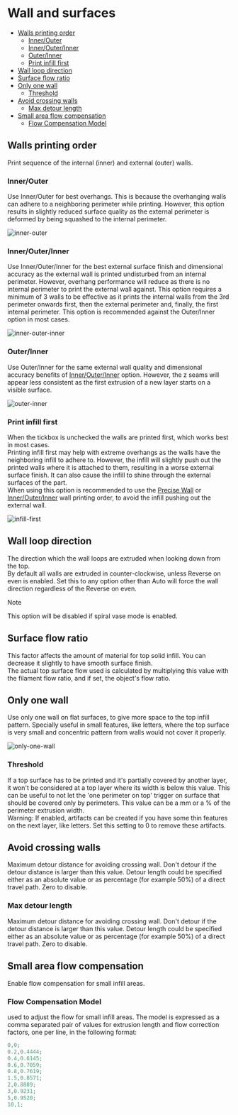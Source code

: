 # Wall and surfaces

- [Walls printing order](#walls-printing-order)
  - [Inner/Outer](#innerouter)
  - [Inner/Outer/Inner](#innerouterinner)
  - [Outer/Inner](#outerinner)
  - [Print infill first](#print-infill-first)
- [Wall loop direction](#wall-loop-direction)
- [Surface flow ratio](#surface-flow-ratio)
- [Only one wall](#only-one-wall)
  - [Threshold](#threshold)
- [Avoid crossing walls](#avoid-crossing-walls)
  - [Max detour length](#max-detour-length)
- [Small area flow compensation](#small-area-flow-compensation)
  - [Flow Compensation Model](#flow-compensation-model)

## Walls printing order

Print sequence of the internal (inner) and external (outer) walls.  

### Inner/Outer

Use Inner/Outer for best overhangs. This is because the overhanging walls can adhere to a neighboring perimeter while printing. However, this option results in slightly reduced surface quality as the external perimeter is deformed by being squashed to the internal perimeter.

![inner-outer](https://github.com/SoftFever/OrcaSlicer/blob/main/doc/images/Wall-Order/inner-outer.gif?raw=true)

### Inner/Outer/Inner

Use Inner/Outer/Inner for the best external surface finish and dimensional accuracy as the external wall is printed undisturbed from an internal perimeter. However, overhang performance will reduce as there is no internal perimeter to print the external wall against. This option requires a minimum of 3 walls to be effective as it prints the internal walls from the 3rd perimeter onwards first, then the external perimeter and, finally, the first internal perimeter. This option is recommended against the Outer/Inner option in most cases.

![inner-outer-inner](https://github.com/SoftFever/OrcaSlicer/blob/main/doc/images/Wall-Order/inner-outer-inner.gif?raw=true)

### Outer/Inner

Use Outer/Inner for the same external wall quality and dimensional accuracy benefits of [Inner/Outer/Inner](#innerouterinner) option. However, the z seams will appear less consistent as the first extrusion of a new layer starts on a visible surface.

![outer-inner](https://github.com/SoftFever/OrcaSlicer/blob/main/doc/images/Wall-Order/outer-inner.gif?raw=true)

### Print infill first

When the tickbox is unchecked the walls are printed first, which works best in most cases.  
Printing infill first may help with extreme overhangs as the walls have the neighboring infill to adhere to. However, the infill will slightly push out the printed walls where it is attached to them, resulting in a worse external surface finish. It can also cause the infill to shine through the external surfaces of the part.  
When using this option is recommended to use the [Precise Wall](quality_settings_precision#precise-wall) or [Inner/Outer/Inner](#innerouterinner) wall printing order, to avoid the infill pushing out the external wall.

![infill-first](https://github.com/SoftFever/OrcaSlicer/blob/main/doc/images/Wall-Order/infill-first.gif?raw=true)

## Wall loop direction

The direction which the wall loops are extruded when looking down from the top.  
By default all walls are extruded in counter-clockwise, unless Reverse on even is enabled. Set this to any option other than Auto will force the wall direction regardless of the Reverse on even.

> [!NOTE]
> This option will be disabled if spiral vase mode is enabled.

## Surface flow ratio

This factor affects the amount of material for top solid infill. You can decrease it slightly to have smooth surface finish.  
The actual top surface flow used is calculated by multiplying this value with the filament flow ratio, and if set, the object's flow ratio.

## Only one wall

Use only one wall on flat surfaces, to give more space to the top infill pattern.
Specially useful in small features, like letters, where the top surface is very small and concentric pattern from walls would not cover it properly.

![only-one-wall](https://github.com/SoftFever/OrcaSlicer/blob/main/doc/images/Wall-Order/only-one-wall.gif?raw=true)

### Threshold

If a top surface has to be printed and it's partially covered by another layer, it won't be considered at a top layer where its width is below this value. This can be useful to not let the 'one perimeter on top' trigger on surface that should be covered only by perimeters. This value can be a mm or a % of the perimeter extrusion width.  
Warning: If enabled, artifacts can be created if you have some thin features on the next layer, like letters. Set this setting to 0 to remove these artifacts.

## Avoid crossing walls

Maximum detour distance for avoiding crossing wall. Don't detour if the detour distance is larger than this value. Detour length could be specified either as an absolute value or as percentage (for example 50%) of a direct travel path. Zero to disable.

### Max detour length

Maximum detour distance for avoiding crossing wall. Don't detour if the detour distance is larger than this value. Detour length could be specified either as an absolute value or as percentage (for example 50%) of a direct travel path. Zero to disable.

## Small area flow compensation

Enable flow compensation for small infill areas.

### Flow Compensation Model

used to adjust the flow for small infill areas. The model is expressed as a comma separated pair of values for extrusion length and flow correction factors, one per line, in the following format:

```c++
0,0;
0.2,0.4444;
0.4,0.6145;
0.6,0.7059;
0.8,0.7619;
1.5,0.8571;
2,0.8889;
3,0.9231;
5,0.9520;
10,1;
```
